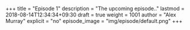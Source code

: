 +++
title = "Episode 1"
description = "The upcoming episode.."
lastmod = 2018-08-14T12:34:34+09:30
draft = true
weight = 1001
author = "Alex Murray"
explicit = "no"
episode_image = "img/episode/default.png"
+++
